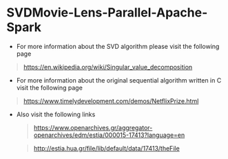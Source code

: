 # SVDMovie-Lens-Parallel-Apache-Spark
- For more information about the SVD algorithm please visit the following page
> https://en.wikipedia.org/wiki/Singular_value_decomposition

- For more information about the original sequential algorithm written in C visit the following page 
> https://www.timelydevelopment.com/demos/NetflixPrize.html

- Also visit the following links
    > https://www.openarchives.gr/aggregator-openarchives/edm/estia/000015-17413?language=en
    
    > http://estia.hua.gr/file/lib/default/data/17413/theFile

